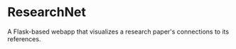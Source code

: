 # ResearchNet
 A Flask-based webapp that visualizes a research paper's connections to its references.
